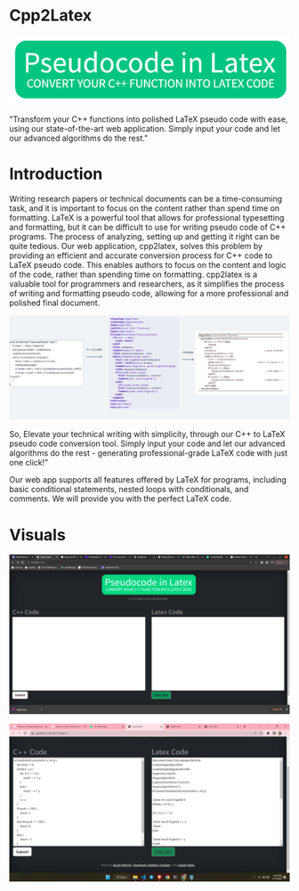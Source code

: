 # Cpp2Latex

![Untitled](static/logo.png)

"Transform your C++ functions into polished LaTeX pseudo code with ease, using our state-of-the-art web application. Simply input your code and let our advanced algorithms do the rest."

# Introduction

Writing research papers or technical documents can be a time-consuming task, and it is important to focus on the content rather than spend time on formatting. LaTeX is a powerful tool that allows for professional typesetting and formatting, but it can be difficult to use for writing pseudo code of C++ programs. The process of analyzing, setting up and getting it right can be quite tedious. Our web application, cpp2latex, solves this problem by providing an efficient and accurate conversion process for C++ code to LaTeX pseudo code. This enables authors to focus on the content and logic of the code, rather than spending time on formatting. cpp2latex is a valuable tool for programmers and researchers, as it simplifies the process of writing and formatting pseudo code, allowing for a more professional and polished final document.

![Untitled](static/Untitled.png)

So, Elevate your technical writing with simplicity, through our C++ to LaTeX pseudo code conversion tool. Simply input your code and let our advanced algorithms do the rest - generating professional-grade LaTeX code with just one click!”

Our web app supports all features offered by LaTeX for programs, including basic conditional statements, nested loops with conditionals, and comments. We will provide you with the perfect LaTeX code.

# Visuals

![Untitled](static/ss1.png)

![Untitled](static/ss2.jpeg)
